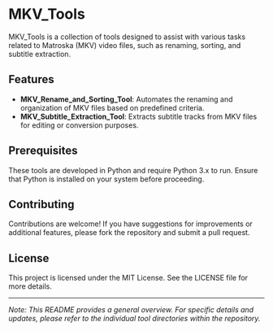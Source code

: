 # MKV_Tools

MKV_Tools is a collection of tools designed to assist with various tasks related to Matroska (MKV) video files, such as renaming, sorting, and subtitle extraction.

## Features

- **MKV_Rename_and_Sorting_Tool**: Automates the renaming and organization of MKV files based on predefined criteria.
- **MKV_Subtitle_Extraction_Tool**: Extracts subtitle tracks from MKV files for editing or conversion purposes.

## Prerequisites

These tools are developed in Python and require Python 3.x to run. Ensure that Python is installed on your system before proceeding.



## Contributing

Contributions are welcome! If you have suggestions for improvements or additional features, please fork the repository and submit a pull request.

## License

This project is licensed under the MIT License. See the LICENSE file for more details.

---

*Note: This README provides a general overview. For specific details and updates, please refer to the individual tool directories within the repository.* 